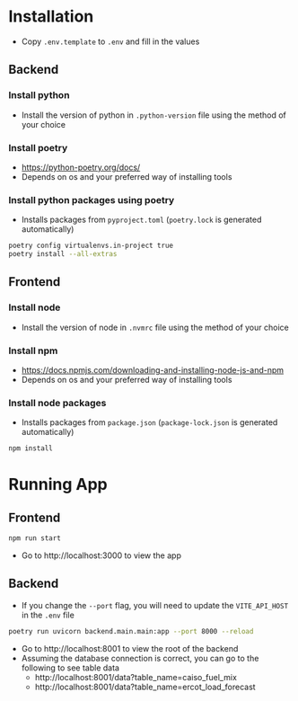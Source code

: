 # Installation

* Copy `.env.template` to `.env` and fill in the values

## Backend

### Install python

* Install the version of python in `.python-version` file using the method of your choice

### Install poetry

* https://python-poetry.org/docs/
* Depends on os and your preferred way of installing tools

### Install python packages using poetry

* Installs packages from `pyproject.toml` (`poetry.lock` is generated automatically)

```bash
poetry config virtualenvs.in-project true
poetry install --all-extras
```

## Frontend

### Install node

* Install the version of node in `.nvmrc` file using the method of your choice

### Install npm

* https://docs.npmjs.com/downloading-and-installing-node-js-and-npm
* Depends on os and your preferred way of installing tools

### Install node packages

* Installs packages from `package.json` (`package-lock.json` is generated automatically)

```bash
npm install
```

# Running App

## Frontend

```bash
npm run start
```

* Go to http://localhost:3000 to view the app

## Backend

* If you change the `--port` flag, you will need to update the `VITE_API_HOST` in the `.env` file

```bash
poetry run uvicorn backend.main.main:app --port 8000 --reload
```

* Go to http://localhost:8001 to view the root of the backend
* Assuming the database connection is correct, you can go to the following to see table data
  * http://localhost:8001/data?table_name=caiso_fuel_mix
  * http://localhost:8001/data?table_name=ercot_load_forecast
